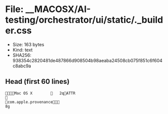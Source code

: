 # File: __MACOSX/AI-testing/orchestrator/ui/static/._builder.css

- Size: 163 bytes
- Kind: text
- SHA256: 938354c2820481de487866d908504b98aeaba24508cb075f851c6f604c8abc9a

## Head (first 60 lines)

```
    Mac OS X            	   2   q                                            ATTR             
                     
  com.apple.provenance  
8g
```

